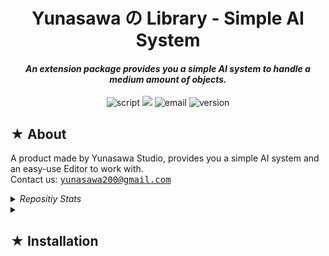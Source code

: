 <h1><div align="center"> Yunasawa の Library - Simple AI System </div></h1>
<h4><div align="center"><i> An extension package provides you a simple AI system to handle a medium amount of objects. </i></div></h4>

<p align="center">
 <img src="https://img.shields.io/badge/Script-DOCUMENTATION-blue.svg" alt="script">
 <img src="https://img.shields.io/badge/YNL-Simple AI System-008F64">
 <img src="https://img.shields.io/badge/Author-Yunasawa Studio-purple.svg" alt="email">
 <img src="https://img.shields.io/badge/Version-2022.3-orange.svg" alt="version">
</p>

<h2> ★ About </h2>

A product made by Yunasawa Studio, provides you a simple AI system and an easy-use Editor to work with. <br>
Contact us: <kbd> yunasawa200@gmail.com </kbd>

<details>
  <summary><i> Repositiy Stats </i></summary>
  <img width="100%" src="https://repobeats.axiom.co/api/embed/d0f110139d656fe23e7b1e2a79261457141a9f9e.svg">
</details>

<!--
<h2> ★ Contents </h2>
<ul>
<li><a href="#installation"> ★ Installation </a></li>
</ul>
-->

<details>
<summary><h2><div id="installation"> ★ Installation </div></h2></summary>
<h3><i>Install from Git URL</i></h3>
Git URL:

```
https://github.com/Yunasawa-Studio/YNL-Simple-AI-System
```

Here is how you can do it: <a href="https://docs.unity3d.com/2019.3/Documentation/Manual/upm-ui-giturl.html"> How to install a package via Git URL </a>

<h3><i>Install from OpenUPM</i></h3>

You can add UPM Scrope like this:

```
Name: YunasawaStudio
URL: https://package.openupm.com
Scope(s): com.yunasawa.ynl.simpleaisystem
```

Here is how you can do it: <a href="https://openupm.com/docs/getting-started.html#installing-a-upm-package"> How to register a UPM scope(s) </a>

After you register the scope, you can add the package by name: 
```
com.yunasawa.ynl.simpleaisystem
```

</details>
